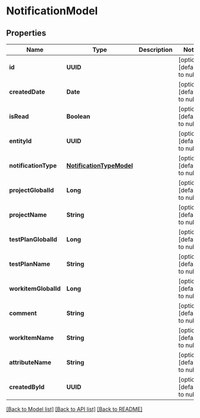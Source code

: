 # NotificationModel
## Properties

| Name | Type | Description | Notes |
|------------ | ------------- | ------------- | -------------|
| **id** | **UUID** |  | [optional] [default to null] |
| **createdDate** | **Date** |  | [optional] [default to null] |
| **isRead** | **Boolean** |  | [optional] [default to null] |
| **entityId** | **UUID** |  | [optional] [default to null] |
| **notificationType** | [**NotificationTypeModel**](NotificationTypeModel.md) |  | [optional] [default to null] |
| **projectGlobalId** | **Long** |  | [optional] [default to null] |
| **projectName** | **String** |  | [optional] [default to null] |
| **testPlanGlobalId** | **Long** |  | [optional] [default to null] |
| **testPlanName** | **String** |  | [optional] [default to null] |
| **workitemGlobalId** | **Long** |  | [optional] [default to null] |
| **comment** | **String** |  | [optional] [default to null] |
| **workItemName** | **String** |  | [optional] [default to null] |
| **attributeName** | **String** |  | [optional] [default to null] |
| **createdById** | **UUID** |  | [optional] [default to null] |

[[Back to Model list]](../README.md#documentation-for-models) [[Back to API list]](../README.md#documentation-for-api-endpoints) [[Back to README]](../README.md)

